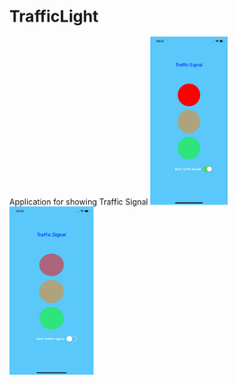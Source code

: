 # TrafficLight
Application for showing Traffic Signal
<img src="images/S1.png" height=300>
<img src="images/S2.png" height=300>
